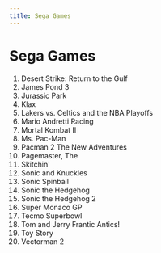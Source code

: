 ```yaml
---
title: Sega Games
---
```


Sega Games
=============

<ol>
<li>Desert Strike: Return to the Gulf</li>
<li>James Pond 3</li>
<li>Jurassic Park</li>
<li>Klax</li>
<li>Lakers vs. Celtics and the NBA Playoffs</li>
<li>Mario Andretti Racing</li>
<li>Mortal Kombat II</li>
<li>Ms. Pac-Man</li>
<li>Pacman 2 The New Adventures</li>
<li>Pagemaster, The</li>
<li>Skitchin'</li>
<li>Sonic and Knuckles</li>
<li>Sonic Spinball</li>
<li>Sonic the Hedgehog</li>
<li>Sonic the Hedgehog 2</li>
<li>Super Monaco GP</li>
<li>Tecmo Superbowl</li>
<li>Tom and Jerry Frantic Antics!</li>
<li>Toy Story</li>
<li>Vectorman 2</li>
</ol>